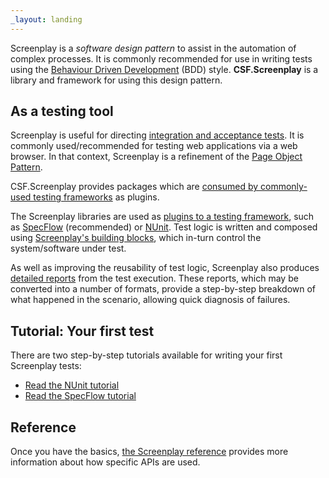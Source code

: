 ```yaml
---
_layout: landing
---
```


Screenplay is a *software design pattern* to assist in the automation of complex processes.
It is commonly recommended for use in writing tests using the [Behaviour Driven Development] (BDD) style.
**CSF.Screenplay** is a library and framework for using this design pattern.

## As a testing tool

Screenplay is useful for directing [integration and acceptance tests].
It is commonly used/recommended for testing web applications via a web browser. 
In that context, Screenplay is a refinement of the [Page Object Pattern].

CSF.Screenplay provides packages which are [consumed by commonly-used testing frameworks] as plugins.

[integration and acceptance tests]: AsATestingTool.md
[Page Object Pattern]: https://martinfowler.com/bliki/PageObject.html
[consumed by commonly-used testing frameworks]: TestFrameworkIntegrations.md

The Screenplay libraries are used as [plugins to a testing framework], such as [SpecFlow] (recommended) or [NUnit]. Test logic is written and composed using [Screenplay's building blocks], which in-turn control the system/software under test.

As well as improving the reusability of test logic, Screenplay also produces [detailed reports] from the test execution. These reports, which may be converted into a number of formats, provide a step-by-step breakdown of what happened in the scenario, allowing quick diagnosis of failures.

[Behaviour Driven Development]: https://en.wikipedia.org/wiki/Behavior-driven_development

[plugins to a testing framework]: ScreenplayInTheTestingStack
[Screenplay's building blocks]: MakeupOfAScreenplayTest
[NUnit]: http://nunit.org/
[SpecFlow]: http://specflow.org/
[detailed reports]: GettingReports


## Tutorial: Your first test
There are two step-by-step tutorials available for writing your first Screenplay tests:
* [Read the NUnit tutorial]
* [Read the SpecFlow tutorial]

## Reference
Once you have the basics, [the Screenplay reference] provides more information about how specific APIs are used.

[Read the NUnit tutorial]: NUnitTutorial
[Read the SpecFlow tutorial]: SpecFlowTutorial
[the Screenplay reference]: ScreenplayReference